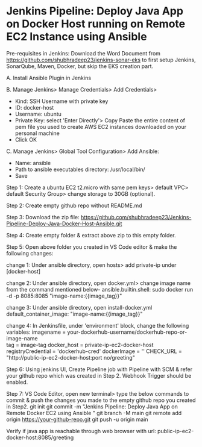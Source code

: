 # Jenkins Pipeline: Deploy Java App on Docker Host running on Remote EC2 Instance using Ansible

Pre-requisites in Jenkins: Download the Word Document from https://github.com/shubhradeep23/jenkins-sonar-eks to first setup Jenkins, SonarQube, Maven, Docker, but skip the EKS creation part.

A. Install Ansible Plugin in Jenkins

B. Manage Jenkins> Manage Credentials> Add Credentials> 
   - Kind: SSH Username with private key
   - ID: docker-host
   - Username: ubuntu
   - Private Key: select 'Enter Directly'> Copy Paste the entire content of pem file you used to create AWS EC2 instances downloaded on your personal machine
   - Click OK
   
C. Manage Jenkins> Global Tool Configuration> Add Ansible:
   - Name: ansible
   - Path to ansible executables directory: /usr/local/bin/
   - Save


Step 1: Create a ubuntu EC2 t2.micro with same pem keys> default VPC> default Security Group> change storage to 30GB (optional).

Step 2: Create empty github repo without README.md

Step 3: Download the zip file: https://github.com/shubhradeep23/Jenkins-Pipeline-Deploy-Java-Docker-Host-Ansible.git

Step 4: Create empty folder & extract above zip to this empty folder.

Step 5: Open above folder you created in VS Code editor & make the following changes:

change 1:
Under ansible directory, open hosts> add private-ip under [docker-host]

change 2:
Under ansible directory, open docker.yml> change image name from the command mentioned below-
ansible.builtin.shell: sudo docker run -d -p 8085:8085 "image-name:{{image_tag}}"

change 3:
Under ansible directory, open install-docker.yml
default_container_image: "image-name:{{image_tag}}"

change 4:
In Jenkinsfile, under 'environment' block, change the following variables: 
imagename = your-dockerhub-username/dockerhub-repo-or-image-name  
tag = image-tag
docker_host = private-ip-ec2-docker-host
registryCredential = 'dockerhub-cred'
dockerImage = ''
CHECK_URL = "http://public-ip-ec2-docker-host:port no/greeting"          

Step 6: Using jenkins UI, Create Pipeline job with Pipeline with SCM & refer your github repo which was created in Step 2. Webhook Trigger should be enabled.

Step 7: VS Code Editor, open new terminal> type the below commands to commit & push the changes you made to the empty github repo you created in Step2.
git init
git commit -m "Jenkins Pipeline: Deploy Java App on Remote Docker EC2 using Ansible "
git branch -M main
git remote add origin https://your-github-repo.git
git push -u origin main

Verify if java app is reachable through web browser with url: public-ip-ec2-docker-host:8085/greeting
